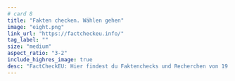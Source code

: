 ```yaml
---
# card 8
title: "Fakten checken. Wählen gehen"
image: "eight.png"
link_url: "https://factcheckeu.info/"
tag_label: ""
size: "medium"
aspect_ratio: "3-2"
include_highres_image: true
desc: "FactCheckEU: Hier findest du Faktenchecks und Recherchen von 19 europäischen Medien aus 13 Ländern."
---
```

